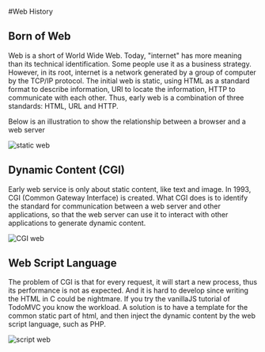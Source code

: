 #Web History

## Born of Web
Web is a short of World Wide Web. Today, "internet" has more meaning than its technical identification. Some people use it as a business strategy. However, in its root, internet is a network generated by a group of computer by the TCP/IP protocol. The initial web is static, using HTML as a standard format to describe information, URI to locate the information, HTTP to communicate with each other. Thus, early web is a combination of three standards: HTML, URL and HTTP.

Below is an illustration to show the relationship between a browser and a web server

![static web](./static_web.png)

## Dynamic Content (CGI)
Early web service is only about static content, like text and image. In 1993, CGI (Common Gateway Interface) is created. What CGI does is to identify the standard for communication between a web server and other applications, so that the web server can use it to interact with other applications to generate dynamic content.

![CGI web](./cgi_web.png)

## Web Script Language
The problem of CGI is that for every request, it will start a new process, thus its performance is not as expected. And it is hard to develop since writing the HTML in C could be nightmare. If you try the vanillaJS tutorial of TodoMVC you know the workload. A solution is to have a template for the common static part of html, and then inject the dynamic content by the web script language, such as PHP.

![script web](./script_web.png)


